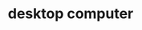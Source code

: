 ---
layout: smileys&emotion
title: desktop computer
emoji: desktop_computer
permalink: 🖥.html
image: assets/img/3moji/desktop_computer.png
---
